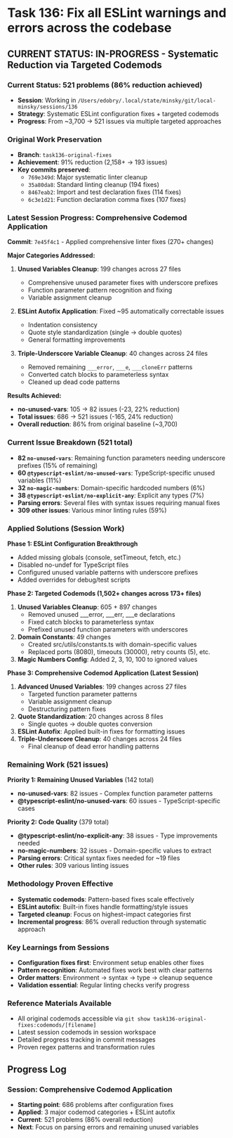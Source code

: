 # Task 136: Fix all ESLint warnings and errors across the codebase

## CURRENT STATUS: IN-PROGRESS - Systematic Reduction via Targeted Codemods

### Current Status: **521 problems** (86% reduction achieved)
- **Session**: Working in `/Users/edobry/.local/state/minsky/git/local-minsky/sessions/136`
- **Strategy**: Systematic ESLint configuration fixes + targeted codemods
- **Progress**: From ~3,700 → 521 issues via multiple targeted approaches

### Original Work Preservation
- **Branch**: `task136-original-fixes` 
- **Achievement**: 91% reduction (2,158+ → 193 issues)
- **Key commits preserved**:
  - `769e349d`: Major systematic linter cleanup
  - `35a80da8`: Standard linting cleanup (194 fixes)  
  - `8467eab2`: Import and test declaration fixes (114 fixes)
  - `6c3e1d21`: Function declaration comma fixes (107 fixes)

### Latest Session Progress: Comprehensive Codemod Application

**Commit**: `7e45f4c1` - Applied comprehensive linter fixes (270+ changes)

**Major Categories Addressed:**
1. **Unused Variables Cleanup**: 199 changes across 27 files
   - Comprehensive unused parameter fixes with underscore prefixes
   - Function parameter pattern recognition and fixing
   - Variable assignment cleanup

2. **ESLint Autofix Application**: Fixed ~95 automatically correctable issues
   - Indentation consistency
   - Quote style standardization (single → double quotes)
   - General formatting improvements

3. **Triple-Underscore Variable Cleanup**: 40 changes across 24 files
   - Removed remaining `___error`, `___e`, `___cloneErr` patterns
   - Converted catch blocks to parameterless syntax
   - Cleaned up dead code patterns

**Results Achieved:**
- **no-unused-vars**: 105 → 82 issues (-23, 22% reduction)
- **Total issues**: 686 → 521 issues (-165, 24% reduction)
- **Overall reduction**: 86% from original baseline (~3,700)

### Current Issue Breakdown (521 total)
- **82 `no-unused-vars`**: Remaining function parameters needing underscore prefixes (15% of remaining)
- **60 `@typescript-eslint/no-unused-vars`**: TypeScript-specific unused variables (11%)
- **32 `no-magic-numbers`**: Domain-specific hardcoded numbers (6%)
- **38 `@typescript-eslint/no-explicit-any`**: Explicit any types (7%)
- **Parsing errors**: Several files with syntax issues requiring manual fixes
- **309 other issues**: Various minor linting rules (59%)

### Applied Solutions (Session Work)

**Phase 1: ESLint Configuration Breakthrough**
- Added missing globals (console, setTimeout, fetch, etc.)
- Disabled no-undef for TypeScript files 
- Configured unused variable patterns with underscore prefixes
- Added overrides for debug/test scripts

**Phase 2: Targeted Codemods (1,502+ changes across 173+ files)**
1. **Unused Variables Cleanup**: 605 + 897 changes
   - Removed unused ___error, ___err, ___e declarations
   - Fixed catch blocks to parameterless syntax
   - Prefixed unused function parameters with underscores
2. **Domain Constants**: 49 changes
   - Created src/utils/constants.ts with domain-specific values
   - Replaced ports (8080), timeouts (30000), retry counts (5), etc.
3. **Magic Numbers Config**: Added 2, 3, 10, 100 to ignored values

**Phase 3: Comprehensive Codemod Application (Latest Session)**
1. **Advanced Unused Variables**: 199 changes across 27 files
   - Targeted function parameter patterns
   - Variable assignment cleanup
   - Destructuring pattern fixes
2. **Quote Standardization**: 20 changes across 8 files
   - Single quotes → double quotes conversion
3. **ESLint Autofix**: Applied built-in fixes for formatting issues
4. **Triple-Underscore Cleanup**: 40 changes across 24 files
   - Final cleanup of dead error handling patterns

### Remaining Work (521 issues)

**Priority 1: Remaining Unused Variables** (142 total)
- **no-unused-vars**: 82 issues - Complex function parameter patterns
- **@typescript-eslint/no-unused-vars**: 60 issues - TypeScript-specific cases

**Priority 2: Code Quality** (379 total) 
- **@typescript-eslint/no-explicit-any**: 38 issues - Type improvements needed
- **no-magic-numbers**: 32 issues - Domain-specific values to extract  
- **Parsing errors**: Critical syntax fixes needed for ~19 files
- **Other rules**: 309 various linting issues

### Methodology Proven Effective
- **Systematic codemods**: Pattern-based fixes scale effectively
- **ESLint autofix**: Built-in fixes handle formatting/style issues
- **Targeted cleanup**: Focus on highest-impact categories first
- **Incremental progress**: 86% overall reduction through systematic approach

### Key Learnings from Sessions
- **Configuration fixes first**: Environment setup enables other fixes
- **Pattern recognition**: Automated fixes work best with clear patterns
- **Order matters**: Environment → syntax → type → cleanup sequence
- **Validation essential**: Regular linting checks verify progress

### Reference Materials Available
- All original codemods accessible via `git show task136-original-fixes:codemods/[filename]`
- Latest session codemods in session workspace
- Detailed progress tracking in commit messages
- Proven regex patterns and transformation rules

## Progress Log

### Session: Comprehensive Codemod Application
- **Starting point**: 686 problems after configuration fixes
- **Applied**: 3 major codemod categories + ESLint autofix
- **Current**: 521 problems (86% overall reduction)
- **Next**: Focus on parsing errors and remaining unused variables
